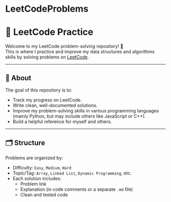# LeetCodeProblems
# 🧠 LeetCode Practice

Welcome to my LeetCode problem-solving repository! 🚀  
This is where I practice and improve my data structures and algorithms skills by solving problems on [LeetCode](https://leetcode.com/).

---

## 📌 About

The goal of this repository is to:

- Track my progress on LeetCode.
- Write clean, well-documented solutions.
- Improve my problem-solving skills in various programming languages (mainly Python, but may include others like JavaScript or C++).
- Build a helpful reference for myself and others.

---

## 🗂️ Structure

Problems are organized by:

- Difficulty: `Easy`, `Medium`, `Hard`
- Topic/Tag: `Array`, `Linked List`, `Dynamic Programming`, etc.
- Each solution includes:
  - Problem link
  - Explanation (in code comments or a separate `.md` file)
  - Clean and tested code

